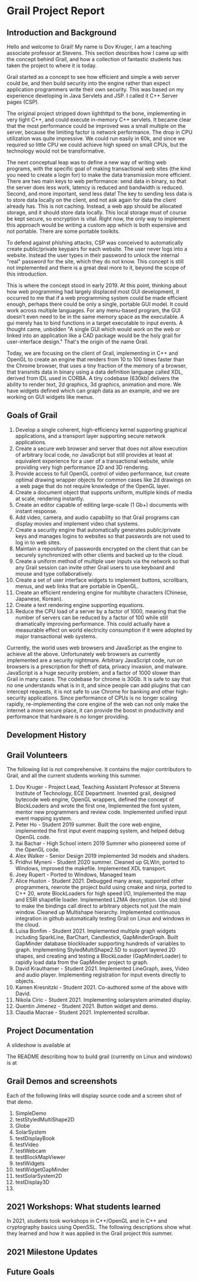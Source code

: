 # Grail Project Report

## Introduction and Background

Hello and welcome to Grail! My name is Dov Kruger, I am a teaching associate professor at Stevens. This section describes how I came up with the
concept behind Grail, and how a collection of fantastic students has taken the project to where it is today.

Grail started as a concept to see how efficient and simple a web server could be, and then build security into the engine rather than expect
application programmers write their own security. This was based on my experience developing in Java Servlets and JSP. I called it C++ Server pages (CSP).

The original project stripped down lighthttpd to the bone, implementing in very tight C++, and could execute in-memory C++ servlets.
It became clear that the most performance could be improved was a small multiple on the server, because the limiting factor is network performance.
The drop in CPU utilization was quite impressive. We could run easily in 60k, and since we required so little CPU we could achieve high speed on small CPUs, but the technology would not be transformative.

The next conceptual leap was to define a new way of writing web programs, with the specific goal of making transactional web sites
(the kind you need to create a login for) to make the data transmission more efficient. There are two main keys to 
web performance: send data in binary, so that the server does less work, latency is reduced and bandwidth is reduced. Second, and more important,
send less data! The key to sending less data is to store data locally on the client, and not ask again for data the client already has. This is not
caching. Instead, a web app should be allocated storage, and it should store data locally. This local storage must of course be kept secure, so encryption is vital. Right now, the only way to implement this approach would be writing a custom app which is both expensive and not portable. There are some portable toolkits.

To defend against phishing attacks, CSP was conceived to automatically create public/private keypairs for each website. The user never logs into a website. Instead the user types in their password to unlock the internal "real" password for the site, which they do not know. This concept is still not implemented and there is a great deal more to it, beyond the scope of this introduction.

This is where the concept stood in early 2019. At this point, thinking about how web programming had largely displaced most GUI development, 
it occurred to me that if a web programming system could be made efficient enough, perhaps there could be only a single, portable GUI model.
It could work across multiple languages. For any menu-based program, the GUI doesn't even need to be in the same memory space as the executable.
A gui merely has to bind functions in a target executable to input events.
A thought came, unbidden "A single GUI which would work on the web or linked into an application like a CAD package would be the holy grail for user-interface design." That's the origin of the name Grail.

Today, we are focusing on the client of Grail, implementing in C++ and OpenGL to create an engine that renders from 10 to 100 times faster than
the Chrome browser, that uses a tiny fraction of the memory of a browser, that transmits data in binary using a data definition language called XDL, derived from IDL used in CORBA. A tiny codebase (630kb) delivers the ability to render text, 2d graphics, 3d graphics, animation and more.
We have widgets defined which can graph data as an example, and we are working on GUI widgets like menus.

## Goals of Grail

1. Develop a single coherent, high-efficiency kernel supporting graphical applications, and a transport layer supporting secure network applications.
1. Create a secure web browser and server that does not allow execution of arbitrary local code, no JavaScript but still provides at least
at equivalent experience for a user of a transactional website, while providing very high performance 2D and 3D rendering.
1. Provide access to full OpenGL control of video performance, but create optimal drawing wrapper objects for common cases like 2d drawings on a web page that do not require knowledge of the OpenGL layer.
1. Create a document object that supports uniform, multiple kinds of media at scale, rendering instantly.
1. Create an editor capable of editing large-scale (1 Gb+) documents with instant response.
1. Add video, camera, and audio capability so that Grail programs can display movies and implement video chat systems.
1. Create a security engine that automatically generates public/private keys and manages logins to websites so that passwords are not used to log in to web sites. 
1. Maintain a repository of passwords encrypted on the client that can be securely synchronized with other clients and backed up to the cloud.
1. Create a uniform method of multiple user inputs via the network so that any Grail session can invite other Grail users to use keyboard and mouse and type collaboratively.
1. Create a set of user interface widgets to implement buttons, scrollbars, menus, and web links that are portable in OpenGL.
1. Create an efficient rendering engine for multibyte characters (Chinese, Japanese, Korean).
1. Create a text rendering engine supporting equations.
1. Reduce the CPU load of a server by a factor of 1000, meaning that the number of servers can be reduced by a factor of 100 while still dramatically improving performance. This could actually have a measurable effect on world electricity consumption if it were adopted by major
transactional web systems.

Currently, the world uses web browsers and JavaScript as the engine to achieve all the above. Unfortunately web browsers as currently implemented are a security nightmare. Arbitrary JavaScript code, run on browsers is a prescription for theft of data, privacy invasion, and malware. JavaScript is a huge security problem, and a factor of 1000 slower than Grail in many cases. The codebase for chrome is 30Gb. It is safe to say that no one understands what is in it, and since people can add plugins that can intercept requests, it is not safe to use Chrome for banking and other high-security applications. Since performance of CPUs is no longer scaling rapidly, re-implementing the core engine of the web can not only make the internet a more secure place, it can provide the boost in productivity and performance that hardware is no longer providing. 

## Development History

## Grail Volunteers
The following list is not comprehensive. It contains the major contributors to Grail, and all the current students working this summer.

1. Dov Kruger - Project Lead, Teaching Assistant Professor at Stevens Institute of Technology, ECE Department.
   Invented grail, designed bytecode web engine, OpenGL wrappers, defined the concept of BlockLoaders and wrote the first one,
   Implemented the font system, mentor new programmers and review code. Implemented unified input event mapping system.
1. Peter Ho - Student 2019 summer. Built the core web engine, implemented the first input event mapping system, and helped debug OpenGL code.
1. Itai Bachar - High School intern 2019 Summer who pioneered some of the OpenGL code.
1. Alex Walker - Senior Design 2019 implemented 3d models and shaders.
1. Pridhvi Myneni - Student 2020 summer. Cleaned up GLWin, ported to Windows, improved the makefile. Implemented XDL transport.
1. Joey Rupert - Ported to Windows, Managed team
1. Alice Huston - Student 2021. Debugged many areas, supported other programmers, rewrote the project build using cmake and ninja, ported to C++ 20,
   wrote BlockLoaders for high speed I/O, Implemented the map and ESRI shapefile loader. Implemented LZMA decryption. Use std::bind to make the
   bindings call direct to arbitrary objects not just the main window. Cleaned up Multishape hierarchy.
   Implemented continuous integration in github automatically testing Grail on Linux and windows in the cloud.
1. Luisa Bonfim - Student 2021. Implemented multiple graph widgets including SparkLine, BarChart, Candlestick, GapMinderGraph.
   Built GapMinder database blockloader supporting hundreds of variables to graph. Implementing StyledMultiShape2.5D to support layered 2D shapes, and creating and testing a BlockLoader (GapMinderLoader) to rapidly load
data from the GapMinder project to graph.
1. David Krauthamer - Student 2021. Implemented LineGraph, axes, Video and audio player. Implementing registration for input events directly to objects.
1. Kamen Kresnitzki - Student 2021. Co-authored some of the above with David.
1. Nikola Ciric - Student 2021. Implementing solarsystem animated display.
1. Quentin Jimenez - Student 2021. Button widget and demo.
1. Claudia Macrae - Student 2021. Implemented scrollbar.

## Project Documentation

A slideshow is available at 

The README describing how to build grail (currently on Linux and windows) is at



## Grail Demos and screenshots

Each of the following links will display source code and a screen shot of that demo.

1. SimpleDemo
1. testStyledMultiShape2D
1. Globe
1. SolarSystem
1. testDisplayBook
1. testVideo
1. testWebcam
1. testBlockMapViewer
1. testWidgets
1. testWidgetGapMinder
1. testSolarSystem2D
1. testDisplay3D
1. 

## 2021 Workshops: What students learned

In 2021, students took workshops in C++/OpenGL and in C++ and cryptography basics using OpenSSL. 
The following descriptions show what they learned and how it was applied in the Grail project this summer.

## 2021 Milestone Updates

## Future Goals
